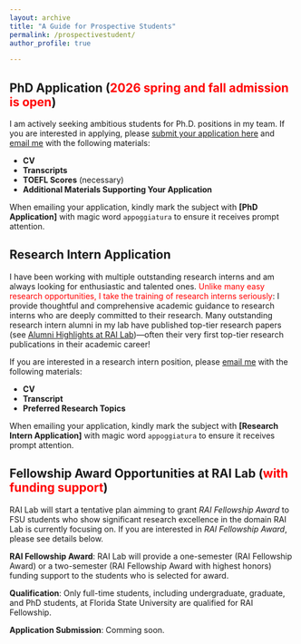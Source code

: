 ```yaml
---
layout: archive
title: "A Guide for Prospective Students"
permalink: /prospectivestudent/
author_profile: true

---
```


## PhD Application (<span style="color:red">2026 spring and fall admission is open</span>)

I am actively seeking ambitious students for Ph.D. positions in my team. If you are interested in applying, please [submit your application here](https://www.cs.fsu.edu/admissions/graduate-admissions/) and [email me](mailto:yd24f@fsu.edu) with the following materials:

- **CV**
- **Transcripts**
- **TOEFL Scores** (necessary)
- **Additional Materials Supporting Your Application**

When emailing your application, kindly mark the subject with **[PhD Application]** with magic word ``appoggiatura`` to ensure it receives prompt attention.


## Research Intern Application

I have been working with multiple outstanding research interns and am always looking for enthusiastic and talented ones. <span style="color:red">Unlike many easy research opportunities, I take the training of research interns seriously</span>: I provide thoughtful and comprehensive academic guidance to research interns who are deeply committed to their research. Many outstanding research intern alumni in my lab have published top-tier research papers (see [Alumni Highlights at RAI Lab](https://yushundong.github.io//students/))—often their very first top-tier research publications in their academic career!

If you are interested in a research intern position, please [email me](mailto:yd24f@fsu.edu) with the following materials:

- **CV**
- **Transcript**
- **Preferred Research Topics**

When emailing your application, kindly mark the subject with **[Research Intern Application]** with magic word ``appoggiatura`` to ensure it receives prompt attention.

## Fellowship Award Opportunities at RAI Lab (<span style="color:red">with funding support</span>)

RAI Lab will start a tentative plan aimming to grant _RAI Fellowship Award_ to FSU students who show significant research excellence in the domain RAI Lab is currently focusing on. If you are interested in _RAI Fellowship Award_, please see details below.

**RAI Fellowship Award**: RAI Lab will provide a one-semester (RAI Fellowship Award) or a two-semester (RAI Fellowship Award with highest honors) funding support to the students who is selected for award.

**Qualification**: Only full-time students, including undergraduate, graduate, and PhD students, at Florida State University are qualified for RAI Fellowship.

**Application Submission**: Comming soon.


